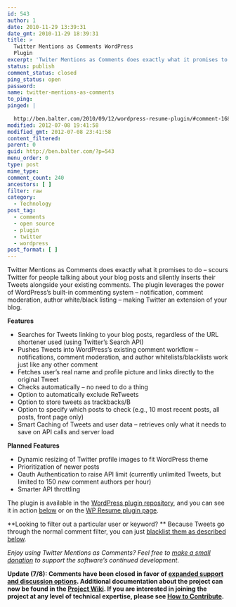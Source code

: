 ```yaml
---
id: 543
author: 1
date: 2010-11-29 13:39:31
date_gmt: 2010-11-29 18:39:31
title: >
  Twitter Mentions as Comments WordPress
  Plugin
excerpt: 'Twiter Mentions as Comments does exactly what it promises to do -- scours Twitter for people talking about your blog posts and silently inserts their Tweets alongside your existing comments. '
status: publish
comment_status: closed
ping_status: open
password:
name: twitter-mentions-as-comments
to_ping:
pinged: |
  
  http://ben.balter.com/2010/09/12/wordpress-resume-plugin/#comment-168
modified: 2012-07-08 19:41:58
modified_gmt: 2012-07-08 23:41:58
content_filtered:
parent: 0
guid: http://ben.balter.com/?p=543
menu_order: 0
type: post
mime_type:
comment_count: 240
ancestors: [ ]
filter: raw
category:
  - Technology
post_tag:
  - comments
  - open source
  - plugin
  - twitter
  - wordpress
post_format: [ ]
---
```

Twitter Mentions as Comments does exactly what it promises to do – scours Twitter for people talking about your blog posts and silently inserts their Tweets alongside your existing comments. The plugin leverages the power of WordPress’s built-in commenting system – notification, comment moderation, author white/black listing – making Twitter an extension of your blog.

**Features**

*   Searches for Tweets linking to your blog posts, regardless of the URL shortener used (using Twitter’s Search API)
*   Pushes Tweets into WordPress’s existing comment workflow – notifications, comment moderation, and author whitelists/blacklists work just like any other comment
*   Fetches user’s real name and profile picture and links directly to the original Tweet
*   Checks automatically – no need to do a thing
*   Option to automatically exclude ReTweets
*   Option to store tweets as trackbacks/B
*   Option to specify which posts to check (e.g., 10 most recent posts, all posts, front page only)
*   Smart Caching of Tweets and user data – retrieves only what it needs to save on API calls and server load

**<!--more-->Planned Features**

*   Dynamic resizing of Twitter profile images to fit WordPress theme
*   Prioritization of newer posts
*   Oauth Authentication to raise API limit (currently unlimited Tweets, but limited to 150 *new* comment authors per hour)
*   Smarter API throttling

The plugin is available in the [WordPress plugin repository][1], and you can see it in action [below][2] or on the [WP Resume plugin page][3].

**Looking to filter out a particular user or keyword? ** Because Tweets go through the normal comment filter, you can just <a href="http://ben.balter.com/2010/11/29/twitter-mentions-as-comments/#comment-246" rel="nofollow">blacklist them as described below</a>.

*Enjoy using Twitter Mentions as Comments? Feel free to [make a small donation][4] to support the software’s continued development.*

**Update (7/8): Comments have been closed in favor of [expanded support and discussion options][5]. Additional documentation about the project can now be found in the [Project Wiki][6]. If you are interested in joining the project at any level of technical expertise, please see [How to Contribute][7].**

 [1]: http://wordpress.org/extend/plugins/twitter-mentions-as-comments/
 [2]: #comments
 [3]: http://ben.balter.com/2010/09/12/wordpress-resume-plugin/#comment-168
 [4]: http://ben.balter.com/donate/ "Donate"
 [5]: https://github.com/benbalter/Twitter-Mentions-as-Comments/wiki/Where-to-get-Support-or-Report-an-Issue
 [6]: https://github.com/benbalter/Twitter-Mentions-as-Comments/wiki
 [7]: https://github.com/benbalter/Twitter-Mentions-as-Comments/wiki/How-to-Contribute